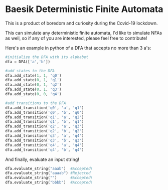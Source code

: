 # Baesik Deterministic Finite Automata 

This is a product of boredom and curiosity during the Covid-19 lockdown.

This can simulate any deterministic finite automata, I'd like to simulate NFAs as well, so if any of you are interested, please feel free to contribute!

Here's an example in python of a DFA that accepts no more than 3 a's:

```py
#initialize the DFA with its alphabet
dfa = DFA(['a','b'])

#add states to the DFA
dfa.add_state(1, 1, 'q0')
dfa.add_state(0, 1, 'q1')
dfa.add_state(0, 1, 'q2')
dfa.add_state(0, 1, 'q3')
dfa.add_state(0, 0, 'q4')

#add transitions to the DFA 
dfa.add_transition('q0', 'a', 'q1')
dfa.add_transition('q0', 'b', 'q0')
dfa.add_transition('q1', 'a', 'q2')
dfa.add_transition('q1', 'b', 'q1')
dfa.add_transition('q2', 'a', 'q3')
dfa.add_transition('q2', 'b', 'q2')
dfa.add_transition('q3', 'a', 'q4')
dfa.add_transition('q3', 'b', 'q3')
dfa.add_transition('q4', 'a', 'q4')
dfa.add_transition('q4', 'b', 'q4')
```

And finally, evaluate an input string!

```py
dfa.evaluate_string("aaab")  #Accepted!
dfa.evaluate_string("aaaab") #Rejected
dfa.evaluate_string("")	     #Accepted!
dfa.evaluate_string("bbbb")  #Accepted!
```
